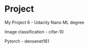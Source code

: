 # Project

My Project 6 - Udacity Nano ML degree

Image classification - cifar-10 

Pytorch - densenet161

